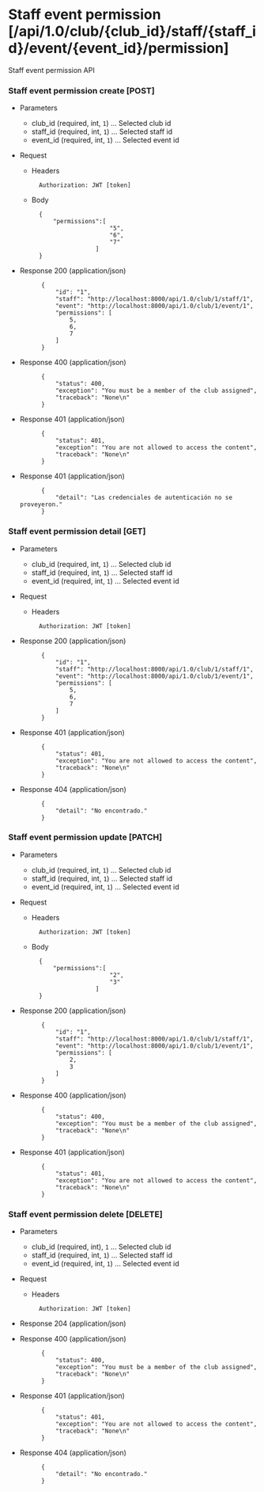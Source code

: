 # Staff event permission [/api/1.0/club/{club_id}/staff/{staff_id}/event/{event_id}/permission]

Staff event permission API

### Staff event permission create [POST]

+ Parameters
    + club_id (required, int, `1`) ... Selected club id
    + staff_id (required, int, `1`) ... Selected staff id
    + event_id (required, int, `1`) ... Selected event id

+ Request
    + Headers
    
            Authorization: JWT [token]

    + Body
        
            {
                "permissions":[
                                "5",
                                "6",
                                "7"
                            ]
            }
            
+ Response 200 (application/json)

            {
                "id": "1",
                "staff": "http://localhost:8000/api/1.0/club/1/staff/1",
                "event": "http://localhost:8000/api/1.0/club/1/event/1",
                "permissions": [
                    5,
                    6,
                    7
                ]
            }

+ Response 400 (application/json)

            {
                "status": 400,
                "exception": "You must be a member of the club assigned",
                "traceback": "None\n"
            }

+ Response 401 (application/json)

            {
                "status": 401,
                "exception": "You are not allowed to access the content",
                "traceback": "None\n"
            }

+ Response 401 (application/json)

            {
                "detail": "Las credenciales de autenticación no se proveyeron."
            }

### Staff event permission detail [GET]

+ Parameters
    + club_id (required, int, `1`) ... Selected club id
    + staff_id (required, int, `1`) ... Selected staff id
    + event_id (required, int, `1`) ... Selected event id

+ Request
    + Headers
    
            Authorization: JWT [token]

+ Response 200 (application/json)

            {
                "id": "1",
                "staff": "http://localhost:8000/api/1.0/club/1/staff/1",
                "event": "http://localhost:8000/api/1.0/club/1/event/1",
                "permissions": [
                    5,
                    6,
                    7
                ]
            }

+ Response 401 (application/json)

            {
                "status": 401,
                "exception": "You are not allowed to access the content",
                "traceback": "None\n"
            }

+ Response 404 (application/json)

            {
                "detail": "No encontrado."
            }

### Staff event permission update [PATCH]

+ Parameters
    + club_id (required, int, `1`) ... Selected club id
    + staff_id (required, int, `1`) ... Selected staff id
    + event_id (required, int, `1`) ... Selected event id

+ Request
    + Headers
    
            Authorization: JWT [token]
    + Body

            {
                "permissions":[
                                "2",
                                "3"
                            ]
            }

+ Response 200 (application/json)

            {
                "id": "1",
                "staff": "http://localhost:8000/api/1.0/club/1/staff/1",
                "event": "http://localhost:8000/api/1.0/club/1/event/1",
                "permissions": [
                    2,
                    3
                ]
            }

+ Response 400 (application/json)

            {
                "status": 400,
                "exception": "You must be a member of the club assigned",
                "traceback": "None\n"
            }

+ Response 401 (application/json)

            {
                "status": 401,
                "exception": "You are not allowed to access the content",
                "traceback": "None\n"
            }

### Staff event permission delete [DELETE]

+ Parameters
    + club_id (required, int), `1` ... Selected club id
    + staff_id (required, int, `1`) ... Selected staff id
    + event_id (required, int, `1`) ... Selected event id

+ Request
    + Headers

            Authorization: JWT [token]
    
+ Response 204 (application/json)

+ Response 400 (application/json)

            {
                "status": 400,
                "exception": "You must be a member of the club assigned",
                "traceback": "None\n"
            }

+ Response 401 (application/json)

            {
                "status": 401,
                "exception": "You are not allowed to access the content",
                "traceback": "None\n"
            }

+ Response 404 (application/json)

            {
                "detail": "No encontrado."
            }
